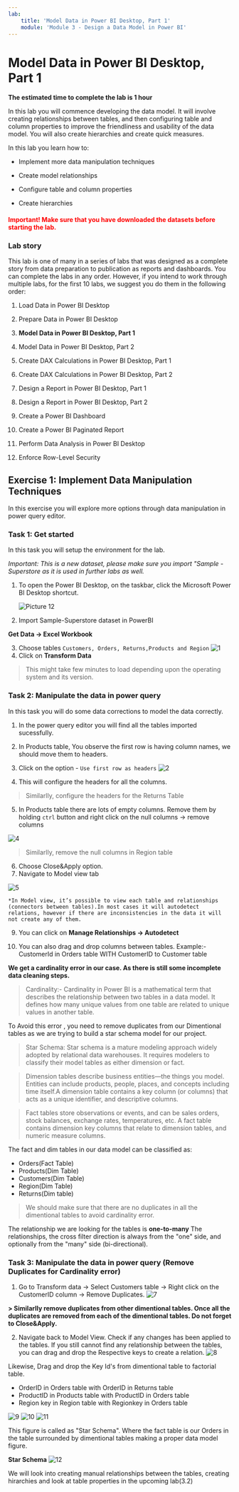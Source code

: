 ```yaml
---
lab:
    title: 'Model Data in Power BI Desktop, Part 1'
    module: 'Module 3 - Design a Data Model in Power BI'
---
```



# **Model Data in Power BI Desktop, Part 1**

**The estimated time to complete the lab is 1 hour**

In this lab you will commence developing the data model. It will involve creating relationships between tables, and then configuring table and column properties to improve the friendliness and usability of the data model. You will also create hierarchies and create quick measures.

In this lab you learn how to:

- Implement more data manipulation techniques

- Create model relationships

- Configure table and column properties

- Create hierarchies


<h4><span style="color:red;">Important! Make sure that you have downloaded the datasets before starting the lab.</span></h4>


### **Lab story**

This lab is one of many in a series of labs that was designed as a complete story from data preparation to publication as reports and dashboards. You can complete the labs in any order. However, if you intend to work through multiple labs, for the first 10 labs, we suggest you do them in the following order:

1. Load Data in Power BI Desktop

2. Prepare Data in Power BI Desktop

3. **Model Data in Power BI Desktop, Part 1**

4. Model Data in Power BI Desktop, Part 2

5. Create DAX Calculations in Power BI Desktop, Part 1

6. Create DAX Calculations in Power BI Desktop, Part 2

7. Design a Report in Power BI Desktop, Part 1

8. Design a Report in Power BI Desktop, Part 2

9. Create a Power BI Dashboard

10. Create a Power BI Paginated Report

11. Perform Data Analysis in Power BI Desktop

12. Enforce Row-Level Security

## **Exercise 1: Implement Data Manipulation Techniques**

In this exercise you will explore more options through data manipulation in power query editor.

### **Task 1: Get started**

In this task you will setup the environment for the lab.

*Important: This is a new dataset, please make sure you import "Sample - Superstore as it is used in further labs as well.*

1. To open the Power BI Desktop, on the taskbar, click the Microsoft Power BI Desktop shortcut.

    ![Picture 12](Linked_image_Files/03-configure-data-model-in-power-bi-desktop_image1.png)

2. Import Sample-Superstore dataset in PowerBI

**Get Data -> Excel Workbook**

3. Choose tables `Customers, Orders, Returns,Products and Region`
![1](https://github.com/Neha-Chiluka/power-bi-next-level/blob/master/Images/loadtablesSS.jpg?raw=true "1")
4. Click on **Transform Data**

> This might take few minutes to load depending upon the operating system and its version.

### **Task 2: Manipulate the data in power query**

In this task you will do some data corrections to model the data correctly. 

1. In the power query editor you will find all the tables imported sucessfully.
2. In Products table, You observe the first row is having column names, we should move them to headers.
3. Click on the option - `Use first row as headers`
![2](https://github.com/Neha-Chiluka/power-bi-next-level/blob/master/Images/observerowheaders.jpg?raw=true "2")

4. This will configure the headers for all the columns.

> Similarlly, configure the headers for the Returns Table

5. In Products table there are lots of empty columns. Remove them by holding `ctrl` button and right click on the null columns -> remove columns

![4](https://github.com/Neha-Chiluka/power-bi-next-level/blob/master/Images/removecolumn.jpg?raw=true "4")

> Similarlly, remove the null columns in Region table

6. Choose Close&Apply option.
7. Navigate to Model view tab

![5](https://github.com/Neha-Chiluka/power-bi-next-level/blob/master/Images/modelview.jpg?raw=true "5")

	*In Model view, it’s possible to view each table and relationships (connectors between tables).In most cases it will autodetect relations, however if there are inconsistencies in the data it will not create any of them.

9. You can click on **Manage Relationships -> Autodetect**

10. You can also drag and drop columns between tables.
Example:- CustomerId in Orders table WITH CustomerID to Customer table

**We get a cardinality error in our case. As there is still some incomplete data cleaning steps.**

> Cardinality:- Cardinality in Power BI is a mathematical term that describes the relationship between two tables in a data model. It defines how many unique values from one table are related to unique values in another table.

To Avoid this error , you need to remove duplicates from our Dimentional tables as we are trying to build a star schema model for our project.

> Star Schema:
Star schema is a mature modeling approach widely adopted by relational data warehouses. It requires modelers to classify their model tables as either dimension or fact.

> Dimension tables describe business entities—the things you model. Entities can include products, people, places, and concepts including time itself.A dimension table contains a key column (or columns) that acts as a unique identifier, and descriptive columns.

> Fact tables store observations or events, and can be sales orders, stock balances, exchange rates, temperatures, etc. A fact table contains dimension key columns that relate to dimension tables, and numeric measure columns.


The fact and dim tables in our data model can be classified as:
- Orders(Fact Table)
- Products(Dim Table)
- Customers(Dim Table)
- Region(Dim Table)
- Returns(Dim table)

> We should make sure that there are no duplicates in all the dimentional tables to avoid cardinality error.

The relationship we are looking for the tables is  **one-to-many** 
The relationships, the cross filter direction is always from the "one" side, and optionally from the "many" side (bi-directional).


### **Task 3: Manipulate the data in power query (Remove Duplicates for Cardinality error)**

1. Go to Transform data -> Select Customers table -> Right click on the CustomerID column -> Remove Duplicates.
![7](https://github.com/Neha-Chiluka/power-bi-next-level/blob/master/Images/removeduplicates.jpg?raw=true "7")

**> Similarlly remove duplicates from  other dimentional tables.
Once all the duplicates are removed from each of the dimentional tables. Do not forget to Close&Apply.**


2. Navigate back to Model View.
Check if any changes has been applied to the tables. If you still cannot find any relationship between the tables, you can drag and drop the Respective keys to create a relation.
![8](https://github.com/Neha-Chiluka/power-bi-next-level/blob/master/Images/cid.jpg?raw=true "8")

Likewise, Drag and drop the Key Id's from dimentional table to factorial table.
- OrderID in Orders table with OrderID in Returns table
- ProductID in Products table with ProductID in Orders table
- Region key in Region table with Regionkey in Orders table

![9](https://github.com/Neha-Chiluka/power-bi-next-level/blob/master/Images/oid.jpg?raw=true "9")
![10](https://github.com/Neha-Chiluka/power-bi-next-level/blob/master/Images/pid.jpg?raw=true "10")
![11](https://github.com/Neha-Chiluka/power-bi-next-level/blob/master/Images/region.jpg?raw=true "11")


This figure is called as "Star Schema". Where the fact table is our Orders in the table surrounded by dimentional tables making a proper data model figure.

**Star Schema**
![12](https://github.com/Neha-Chiluka/power-bi-next-level/blob/master/Images/starschema.jpg?raw=true "12")

We will look into creating manual relationships between the tables, creating hirarchies and look at table properties in the upcoming lab(3.2)

